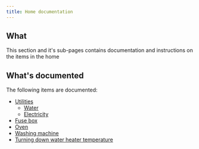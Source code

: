 ```yaml
---
title: Home documentation
---
```


## What

This section and it's sub-pages contains documentation and instructions on the items in the home

## What's documented

The following items are documented:

* [Utilities](utilities/index.md)
    * [Water](utilities/water.md)
    * [Electricity](utilities/electricity.md)
* [Fuse box](cu/consumer-unit.md)
* [Oven](oven/oven.md)
* [Washing machine](washing/washing-machine.md)
* [Turning down water heater temperature](water-heater/reduce-temprature.md)
